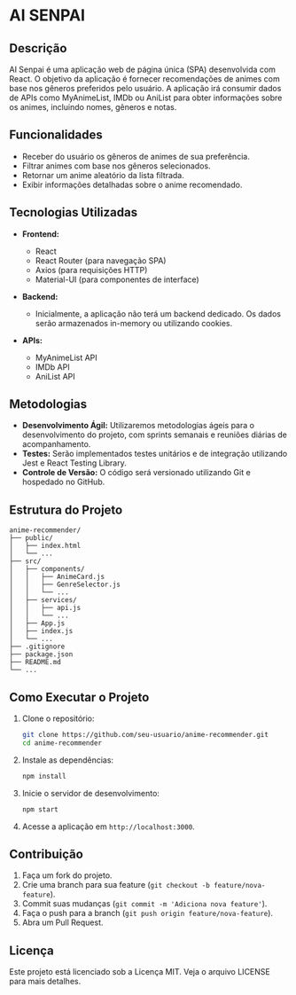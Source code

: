 # AI SENPAI

## Descrição

AI Senpai é uma aplicação web de página única (SPA) desenvolvida com React. O objetivo da aplicação é fornecer recomendações de animes com base nos gêneros preferidos pelo usuário. A aplicação irá consumir dados de APIs como MyAnimeList, IMDb ou AniList para obter informações sobre os animes, incluindo nomes, gêneros e notas.

## Funcionalidades

- Receber do usuário os gêneros de animes de sua preferência.
- Filtrar animes com base nos gêneros selecionados.
- Retornar um anime aleatório da lista filtrada.
- Exibir informações detalhadas sobre o anime recomendado.

## Tecnologias Utilizadas

- **Frontend:**
  - React
  - React Router (para navegação SPA)
  - Axios (para requisições HTTP)
  - Material-UI (para componentes de interface)
  
- **Backend:**
  - Inicialmente, a aplicação não terá um backend dedicado. Os dados serão armazenados in-memory ou utilizando cookies.

- **APIs:**
  - MyAnimeList API
  - IMDb API
  - AniList API

## Metodologias

- **Desenvolvimento Ágil:** Utilizaremos metodologias ágeis para o desenvolvimento do projeto, com sprints semanais e reuniões diárias de acompanhamento.
- **Testes:** Serão implementados testes unitários e de integração utilizando Jest e React Testing Library.
- **Controle de Versão:** O código será versionado utilizando Git e hospedado no GitHub.

## Estrutura do Projeto

```
anime-recommender/
├── public/
│   ├── index.html
│   └── ...
├── src/
│   ├── components/
│   │   ├── AnimeCard.js
│   │   ├── GenreSelector.js
│   │   └── ...
│   ├── services/
│   │   ├── api.js
│   │   └── ...
│   ├── App.js
│   ├── index.js
│   └── ...
├── .gitignore
├── package.json
├── README.md
└── ...
```

## Como Executar o Projeto

1. Clone o repositório:
   ```sh
   git clone https://github.com/seu-usuario/anime-recommender.git
   cd anime-recommender
   ```

2. Instale as dependências:
   ```sh
   npm install
   ```

3. Inicie o servidor de desenvolvimento:
   ```sh
   npm start
   ```

4. Acesse a aplicação em `http://localhost:3000`.

## Contribuição

1. Faça um fork do projeto.
2. Crie uma branch para sua feature (`git checkout -b feature/nova-feature`).
3. Commit suas mudanças (`git commit -m 'Adiciona nova feature'`).
4. Faça o push para a branch (`git push origin feature/nova-feature`).
5. Abra um Pull Request.

## Licença

Este projeto está licenciado sob a Licença MIT. Veja o arquivo LICENSE para mais detalhes.

